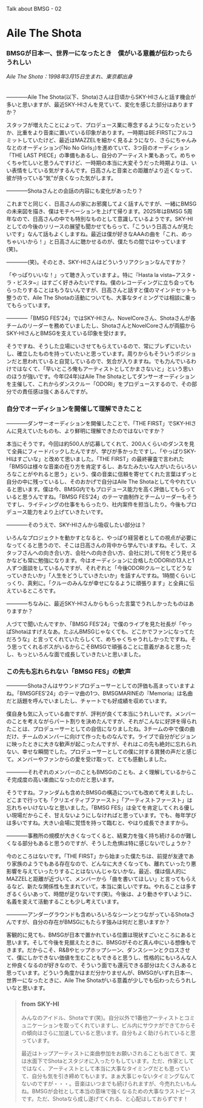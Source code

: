 Talk about BMSG - 02
# Aile The Shota
### BMSGが日本一、世界一になったとき　僕がいる意義が伝わったらうれしい

*Aile The Shota：1998年3月15日生まれ、東京都出身*
<br/><br/><br/>
————Aile The Shota(以下、Shota)さんは日頃からSKY-HIさんと話す機会が多いと思いますが、最近SKY-HIさんを見ていて、変化を感じた部分はありますか？

スタッフが増えたことによって、プロデュース業に専念するようになったというか、比重をより音楽に置いている印象があります。一時期はBE:FIRSTにフルコミットしていたけど、最近はMAZZELを細かく見るようになり、さらにちゃんみなとのオーディション(「No No Girls」)を進めていて、3つ目のオーディション「THE LAST PIECE」の準備もあるし、自分のアーティスト業もあって。めちゃくちゃ忙しいと思うんですけど、一時期の本当に大変そうだった時期よりは、いい表情をしている気がするんです。日高さんと音楽との距離がより近くなって、彼が持っている“気”が良くなった気がします。

————Shotaさんとの会話の内容にも変化があったり？

これまでと同じく、日高さんの家にお邪魔してよく話すんですが、一緒にBMSGの未来図を描き、僕はモチベーションを上げて帰ります。2025年はBMSG 5周年なので、日高さんの中でも特別なものとして意識しているようです。SKY-HIとしての今後のリリースの展望も聞かせてもらって、「こういう日高さんが見たいです」なんて話もよくしますね。最近は僕が好きなAAAの曲を「これ、めっちゃいいから！」と日高さんに聴かせるのが、僕たちの間ではやっています(笑)。

————(笑)。そのとき、SKY-HIさんはどういうリアクションなんですか？

「やっぱりいいな！」って聴き入っていますよ。特に『Hasta la vista~アスタ・ラ・ビスタ~』はすごく好きみたいですね。僕のレコーディングに立ち会ってもらったりすることはもうないんですが、日高さんと話すと僕のマインドセットも整うので、Aile The Shotaの活動についても、大事なタイミングでは相談に乗ってもらっています。

————「BMSG FES'24」ではSKY-HIさん、NovelCoreさん、Shotaさんが各チームのリーダーを務めていましたし、ShotaさんとNovelCoreさんが両脇からSKY-HIさんとBMSGを支えている印象を受けます。

そうですね、そうした立場にいさせてもらえているので、常にブレずにいたいし、確立したものを持っていたいと思っています。周りからもそういうポジションだと思われていると自覚しているので、気合が入りますね。でも力んでいるわけではなくて、「早いところ俺もアーティストとしてかまさないと」という思いのほうが強いです。今年(24年)はAile The Shotaとしてダンサーオーディションを主催して、これからダンスクルー「ODORI」をプロデュースするので、その部分での責任感は強くあるんですが。

### 自分でオーディションを開催して理解できたこと

————ダンサーオーディションを開催したことで、「THE FIRST」でSKY-HIさんに見えていたものも、より鮮明に理解できたのではないですか？

本当にそうです。今回は約500人が応募してくれて、200人くらいのダンスを見て全員にフィードバックしたんですが、学びが多かったですし、「やっぱりSKY-HIはすごいな」と改めて思いました。「THE FIRST」の最終審査で言われた「BMSGは様々な音楽の在り方を肯定するし、あなたみたいな人がいたらいろいろなことがやれると思う」という、僕の音楽に信頼を寄せてくれた言葉はずっと自分の中に残っているし、そのおかげで自分はAile The Shotaとして今やれていると思います。僕は今、BMSG内でもプロデュース能力を高く評価してもらっていると思うんですね。「BMSG FES'24」のテーマ曲制作とチームリーダーもそうですし、ライティングの仕事をもらったり、社内案件を担当したり。今後もプロデュース能力をより上げていきたいです。

————そのうえで、SKY-HIさんから吸収したい部分は？

いろんなプロジェクトを動かすとなると、やっぱり経営者としての視点が必要になってくると思うので、そこは日高さんの背中から学んでいますね。そして、スタッフさんへの向き合い方、会社への向き合い方、会社に対して何をどう見せるかなども常に勉強になります。今はオーディションに合格したODORIの13人と1人ずつ面談をしているんですが、それぞれと「今後ODORIクルーとしてどうなっていきたいか」「人生をどうしていきたいか」を話すんですね。1時間くらいじっくり、真剣に。「クルーのみんなが幸せになるように頑張ります」と全員に伝えているところです。

————ちなみに、最近SKY-HIさんからもらった言葉でうれしかったものはありますか？

人づてで聞いたんですか、「BMSG FES'24」で僕のライブを見た社長が「やっぱShotaはすげえなあ。たぶんBMSGじゃなくても、どこかでファンになってただろうな」と言ってくれていたらしくて、めちゃくちゃうれしかったですね。そう思ってくれるボスがいるからこそBMSGで頑張ることに意義があると思ったし、もっといろんな面で成長していきたいと思いました。

### この先も忘れられない「BMSG FES」の歓声

————Shotaさんはサウンドプロデューサーとしての評価も高まっていますよね。「BMSGFES'24」のテーマ曲の1つ、BMSGMARINEの『Memoria』は名曲だと話題を呼んでいましたし、チャートでも好成績を収めています。

僕自身も気に入っている曲ですが、評判が良くて本当にうれしいです。メンバーのことを考えながらパート割りを決めたんですが、それがこんなに好評を得られたことは、プロデューサーとしての自信になりましたね。3チームの中で僕の曲だけ、チームのメンバーに向けて作ったものなんです。ライブで自分がビジョンに映ったときに大きな歓声が起こったんですが、それはこの先も絶対に忘れられない、幸せな瞬間でした。プロデューサーとしての僕に対する賞賛の声だと感じて。メンバーやファンからの愛を受け取って、とても感動しました。

————それぞれのメンバーのこともBMSGのことも、よく理解しているからこそ完成度の高い楽曲になったのだと思います。

そうですね。ファンダムも含めたBMSGの構造についても改めて考えましたし、どこまで行っても「クリエイティブファースト」「アーティストファースト」は忘れちゃいけないなと思いました。「BMSG FES」は全てを肯定してくれる優しい現場だからこそ、甘えないようにしなければと思っています。でも、毎年学びは多いですね。大きい会場に覚悟を持って臨むと、やはり成長できますから。

————事務所の規模が大きくなってくると、結束力を強く持ち続けるのが難しくなる部分もあると思うのですが、そうした危惧は特に感じないでしょうか？

今のところはないです。「THE FIRST」から始まった僕たちは、前提が友達であり家族のようでもある存在なので、どんなに大きくなっても、離れていったり悪影響を与えていったりすることはないんじゃないかな。最近、僕は個人的にMAZZELと距離が近づいて、メンバーから「曲を書いてほしい」と言ってもらえるなど、新たな関係性も生まれていて。本当に楽しいですね。やれることは多すぎるくらいあって、時間が足りないです(笑)。今後は、より動きやすいように、名義を変えて活動することも少し考えています。

————アンダーグラウンドも含めいろいろなシーンとつながっているShotaさんですが、自分の存在がBMSGにもたらす強みは何だと思いますか？

客観的に見ても、BMSGが日本で置かれている位置は現状すごいところにあると思います。そして今後を見据えたときに、BMSGがそのど真ん中にいる想像もできます。だからこそ、R&Bやヒップホップシーン、ダンスシーンとクロスさせて、僕にしかできない価値を生むこともできると思うし、性格的にもいろんな人と仲良くなるのが好きなので、そういう面でも還元できる部分はたくさんあると思っています。どういう角度かはまだ分かりませんが、BMSGがいずれ日本一、世界一になったときに、Aile The Shotaがいる意義が少しでも伝わったらうれしいなと思います。


> ### from SKY-HI
> 
> みんなのアイドル、Shotaです(笑)。自分以外で1番他アーティストとコミュニケーションを取ってくれていますし、ビル内にサウナができてからその傾向はさらに加速していると思います。自分もよく助けられていると思っています。
> 
> 最近はトップアーティストに楽曲参加をお願いされることも出てきて、実は水面下でShotaとスタジオに入ったりもしています。ただ、作家としてではなく、アーティストとして本当に大事なタイミングだとも思っていて、自分も気を引き締めてもいます。まぁ大事じゃないタイミングなんてないのですが・・・。音楽はいつまでも続けられますが、今売れたいもんね。BMSGが会社として本当の意味で強くなるための大事なラストピースです。ただ、Shotaなら成し遂げてくれる、と心配はしておらずです！
>
> 



